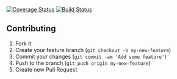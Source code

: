 [![Coverage Status](https://coveralls.io/repos/eychu/hashie/badge.png)](https://coveralls.io/r/eychu/hashie)
[![Build Status](https://travis-ci.org/eychu/hashie.png)](https://travis-ci.org/eychu/hashie)
## Contributing

1. Fork it
2. Create your feature branch (`git checkout -b my-new-feature`)
3. Commit your changes (`git commit -am 'Add some feature'`)
4. Push to the branch (`git push origin my-new-feature`)
5. Create new Pull Request
